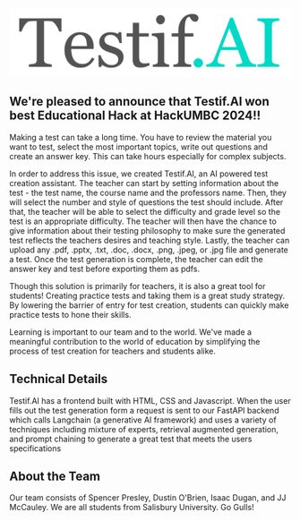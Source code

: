 ![Testif.AI](./static/logo.png)

## **We're pleased to announce that Testif.AI won best Educational Hack at HackUMBC 2024!!**

Making a test can take a long time. You have to review the material you want to test, select the most important topics, write out questions and create an answer key. This can take hours especially for complex subjects.

In order to address this issue, we created Testif.AI, an AI powered test creation assistant. The teacher can start by setting information about the test - the test name, the course name and the professors name. Then, they will select the number and style of questions the test should include. After that, the teacher will be able to select the difficulty and grade level so the test is an appropriate difficulty. The teacher will then have the chance to give information about their testing philosophy to make sure the generated test reflects the teachers desires and teaching style. Lastly, the teacher can upload any .pdf, .pptx, .txt, .doc, .docx, .png, .jpeg, or .jpg file and generate a test. Once the test generation is complete, the teacher can edit the answer key and test before exporting them as pdfs.

Though this solution is primarily for teachers, it is also a great tool for students! Creating practice tests and taking them is a great study strategy. By lowering the barrier of entry for test creation, students can quickly make practice tests to hone their skills.

Learning is important to our team and to the world. We've made a meaningful contribution to the world of education by simplifying the process of test creation for teachers and students alike.

## Technical Details
Testif.AI has a frontend built with HTML, CSS and Javascript. When the user fills out the test generation form a request is sent to our FastAPI backend which calls Langchain (a generative AI framework) and uses a variety of techniques including mixture of experts, retrieval augmented generation, and prompt chaining to generate a great test that meets the users specifications

## About the Team
Our team consists of Spencer Presley, Dustin O'Brien, Isaac Dugan, and JJ McCauley. We are all students from Salisbury University. Go Gulls!

